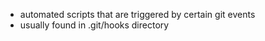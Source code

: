 - automated scripts that are triggered by certain git events
- usually found in .git/hooks directory
